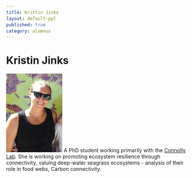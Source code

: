 ```yaml
---
title: Kristin Jinks
layout: default-ppl
published: true
category: alumnus
---
```


# Kristin Jinks
![](/images/people/Kristin-Jinks.jpg)
A PhD student working primarily with the [Connolly Lab](http://www.rodconnolly.com/team.html). She is working on promoting ecosystem resilience through connectivity, valuing deep-water seagrass ecosystems - analysis of their role in food webs, Carbon connectivity.
